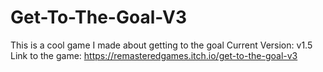 ﻿# Get-To-The-Goal-V3
This is a cool game I made about getting to the goal
Current Version: v1.5
Link to the game: https://remasteredgames.itch.io/get-to-the-goal-v3